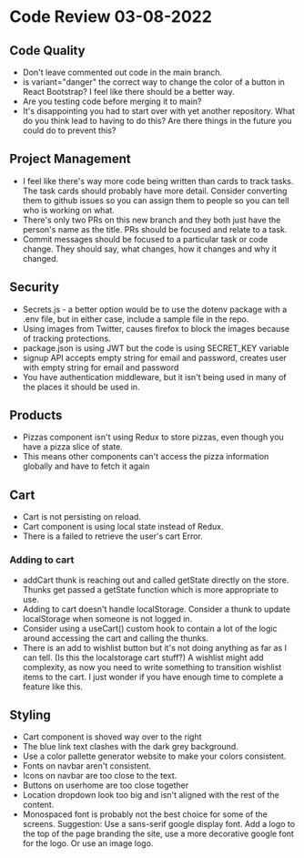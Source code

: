 # Code Review 03-08-2022

## Code Quality

- Don't leave commented out code in the main branch.
- is variant="danger" the correct way to change the color of a button in React Bootstrap? I feel like there should be a better way.
- Are you testing code before merging it to main?
- It's disappointing you had to start over with yet another repository. What do you think lead to having to do this? Are there things in the future you could do to prevent this?

## Project Management

- I feel like there's way more code being written than cards to track tasks. The task cards should probably have more detail. Consider converting them to github issues so you can assign them to people so you can tell who is working on what.
- There's only two PRs on this new branch and they both just have the person's name as the title. PRs should be focused and relate to a task.
- Commit messages should be focused to a particular task or code change. They should say, what changes, how it changes and why it changed.

## Security

- Secrets.js - a better option would be to use the dotenv package with a .env file, but in either case, include a sample file in the repo.
- Using images from Twitter, causes firefox to block the images because of tracking protections.
- package.json is using JWT but the code is using SECRET_KEY variable
- signup API accepts empty string for email and password, creates user with empty string for email and password
- You have authentication middleware, but it isn't being used in many of the places it should be used in.

## Products

- Pizzas component isn't using Redux to store pizzas, even though you have a pizza slice of state.
- This means other components can't access the pizza information globally and have to fetch it again

## Cart

- Cart is not persisting on reload.
- Cart component is using local state instead of Redux.
- There is a failed to retrieve the user's cart Error.

### Adding to cart

- addCart thunk is reaching out and called getState directly on the store. Thunks get passed a getState function which is more appropriate to use.
- Adding to cart doesn't handle localStorage. Consider a thunk to update localStorage when someone is not logged in.
- Consider using a useCart() custom hook to contain a lot of the logic around accessing the cart and calling the thunks.
- There is an add to wishlist button but it's not doing anything as far as I can tell. (Is this the localstorage cart stuff?) A wishlist might add complexity, as now you need to write something to transition wishlist items to the cart. I just wonder if you have enough time to complete a feature like this.

## Styling

- Cart component is shoved way over to the right
- The blue link text clashes with the dark grey background.
- Use a color pallette generator website to make your colors consistent.
- Fonts on navbar aren't consistent.
- Icons on navbar are too close to the text.
- Buttons on userhome are too close together
- Location dropdown look too big and isn't aligned with the rest of the content.
- Monospaced font is probably not the best choice for some of the screens. Suggestion: Use a sans-serif google display font.  Add a logo to the top of the page branding the site, use a more decorative google font for the logo. Or use an image logo.
